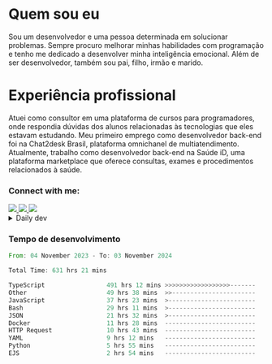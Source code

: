 # Quem sou eu
Sou um desenvolvedor e uma pessoa determinada em solucionar problemas. Sempre procuro melhorar minhas habilidades com programação e tenho me dedicado a desenvolver minha inteligência emocional. Além de ser desenvolvedor, também sou pai, filho, irmão e marido.

# Experiência profissional
Atuei como consultor em uma plataforma de cursos para programadores, onde respondia dúvidas dos alunos relacionadas às tecnologias que eles estavam estudando.
Meu primeiro emprego como desenvolvedor back-end foi na Chat2desk Brasil, plataforma omnichanel de multiatendimento.
Atualmente, trabalho como desenvolvedor back-end na Saúde iD, uma plataforma marketplace que oferece consultas, exames e procedimentos relacionados à saúde.

### Connect with me:
<a href="https://www.linkedin.com/in/theusmoreira" target="_blank" >
<img src="https://img.shields.io/badge/linkedin-%230077B5.svg?&style=for-the-badge&logo=linkedin&logoColor=white ">
</a>
<a href="https://www.instagram.com/matheus.s.moreira/" target="_blank">
<img src="https://img.shields.io/badge/instagram-%23E4405F.svg?&style=for-the-badge&logo=instagram&logoColor=white">
</a>
<a href="mailto:matheussm301@gmail.com"  target="_blank">
<img src="https://img.shields.io/badge/gmail-%23E4405F.svg?&style=for-the-badge&logo=gmail&logoColor=white">
</a>


<details>
  <summary>Daily dev </summary>
<p>
  <a href="https://app.daily.dev/matheussantos"><img src="https://github.com/matheus-santos-moreira/matheus-santos-moreira/blob/master/devcard.svg" width="200" alt="Matheus Santos's Dev Card"/></a>
 </p>
</details>

<h3>Tempo de desenvolvimento</h3>

<!--START_SECTION:waka-->

```rust
From: 04 November 2023 - To: 03 November 2024

Total Time: 631 hrs 21 mins

TypeScript                 491 hrs 12 mins >>>>>>>>>>>>>>>>>>-------   72.13 %
Other                      49 hrs 38 mins  >>-----------------------   07.29 %
JavaScript                 37 hrs 23 mins  >------------------------   05.49 %
Bash                       29 hrs 11 mins  >------------------------   04.29 %
JSON                       21 hrs 32 mins  >------------------------   03.16 %
Docker                     11 hrs 28 mins  -------------------------   01.68 %
HTTP Request               10 hrs 43 mins  -------------------------   01.58 %
YAML                       9 hrs 12 mins   -------------------------   01.35 %
Python                     5 hrs 55 mins   -------------------------   00.87 %
EJS                        2 hrs 54 mins   -------------------------   00.43 %
```

<!--END_SECTION:waka-->
